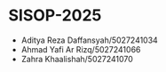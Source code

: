 # SISOP-2025
- Aditya Reza Daffansyah/5027241034
- Ahmad Yafi Ar Rizq/5027241066
- Zahra Khaalishah/5027241070
